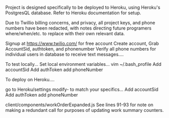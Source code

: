 Project is designed specifically to be deployed to Heroku, using Heroku's PostgresQL database. Refer to Heroku documentation for setup.

Due to Twillio billing concerns, and privacy, all project keys, and phone numbers have been redacted, with notes directing future programers where/when/etc. to replace with their own relevant data.

Signup at https://www.twilio.com/ for free account
Create account,
Grab AccountSid, authtoken, and phonenumber
Verify all phone numbers for individual users in database to receive text messages....

To test locally...
Set local environment variables...
vim ~/.bash_profile
Add accountSid
Add authToken
add phoneNumber

To deploy on Heroku....

go to Heroku/settings
modify- to match your specifics...
Add accountSid
Add authToken
add phoneNumber

client/components/workOrderExpanded.js
See lines 91-93 for note on making a redundant call for purposes of updating work summary counters.



